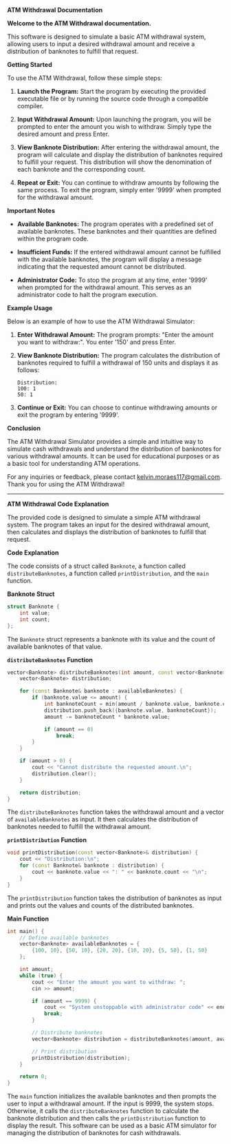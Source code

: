 **ATM Withdrawal Documentation**

**Welcome to the ATM Withdrawal documentation.**

This software is designed to simulate a basic ATM withdrawal system, allowing users to input a desired withdrawal amount and receive a distribution of banknotes to fulfill that request.

**Getting Started**

To use the ATM Withdrawal, follow these simple steps:

1. **Launch the Program:** Start the program by executing the provided executable file or by running the source code through a compatible compiler.

2. **Input Withdrawal Amount:** Upon launching the program, you will be prompted to enter the amount you wish to withdraw. Simply type the desired amount and press Enter.

3. **View Banknote Distribution:** After entering the withdrawal amount, the program will calculate and display the distribution of banknotes required to fulfill your request. This distribution will show the denomination of each banknote and the corresponding count.

4. **Repeat or Exit:** You can continue to withdraw amounts by following the same process. To exit the program, simply enter '9999' when prompted for the withdrawal amount.

**Important Notes**

- **Available Banknotes:** The program operates with a predefined set of available banknotes. These banknotes and their quantities are defined within the program code.

- **Insufficient Funds:** If the entered withdrawal amount cannot be fulfilled with the available banknotes, the program will display a message indicating that the requested amount cannot be distributed.

- **Administrator Code:** To stop the program at any time, enter '9999' when prompted for the withdrawal amount. This serves as an administrator code to halt the program execution.

**Example Usage**

Below is an example of how to use the ATM Withdrawal Simulator:

1. **Enter Withdrawal Amount:** The program prompts: "Enter the amount you want to withdraw:". You enter '150' and press Enter.

2. **View Banknote Distribution:** The program calculates the distribution of banknotes required to fulfill a withdrawal of 150 units and displays it as follows:

   ```
   Distribution:
   100: 1
   50: 1
   ```

3. **Continue or Exit:** You can choose to continue withdrawing amounts or exit the program by entering '9999'.

**Conclusion**

The ATM Withdrawal Simulator provides a simple and intuitive way to simulate cash withdrawals and understand the distribution of banknotes for various withdrawal amounts. It can be used for educational purposes or as a basic tool for understanding ATM operations.

For any inquiries or feedback, please contact kelvin.moraes117@gmail.com. Thank you for using the ATM Withdrawal!

---

**ATM Withdrawal Code Explanation**

The provided code is designed to simulate a simple ATM withdrawal system. The program takes an input for the desired withdrawal amount, then calculates and displays the distribution of banknotes to fulfill that request.

**Code Explanation**

The code consists of a struct called `Banknote`, a function called `distributeBanknotes`, a function called `printDistribution`, and the `main` function.

**Banknote Struct**

```cpp
struct Banknote {
    int value;
    int count;
};
```

The `Banknote` struct represents a banknote with its value and the count of available banknotes of that value.

**`distributeBanknotes` Function**

```cpp
vector<Banknote> distributeBanknotes(int amount, const vector<Banknote>& availableBanknotes) {
    vector<Banknote> distribution;

    for (const Banknote& banknote : availableBanknotes) {
        if (banknote.value <= amount) {
            int banknoteCount = min(amount / banknote.value, banknote.count);
            distribution.push_back({banknote.value, banknoteCount});
            amount -= banknoteCount * banknote.value;

            if (amount == 0)
                break;
        }
    }

    if (amount > 0) {
        cout << "Cannot distribute the requested amount.\n";
        distribution.clear();
    }

    return distribution;
}
```

The `distributeBanknotes` function takes the withdrawal amount and a vector of `availableBanknotes` as input. It then calculates the distribution of banknotes needed to fulfill the withdrawal amount.

**`printDistribution` Function**

```cpp
void printDistribution(const vector<Banknote>& distribution) {
    cout << "Distribution:\n";
    for (const Banknote& banknote : distribution) {
        cout << banknote.value << ": " << banknote.count << "\n";
    }
}
```

The `printDistribution` function takes the distribution of banknotes as input and prints out the values and counts of the distributed banknotes.

**Main Function**

```cpp
int main() {
    // Define available banknotes
    vector<Banknote> availableBanknotes = {
        {100, 10}, {50, 10}, {20, 20}, {10, 20}, {5, 50}, {1, 50}
    };

    int amount;
    while (true) {
        cout << "Enter the amount you want to withdraw: ";
        cin >> amount;

        if (amount == 9999) {
            cout << "System unstoppable with administrator code" << endl;
            break;
        }

        // Distribute banknotes
        vector<Banknote> distribution = distributeBanknotes(amount, availableBanknotes);

        // Print distribution
        printDistribution(distribution);
    }

    return 0;
}
```

The `main` function initializes the available banknotes and then prompts the user to input a withdrawal amount. If the input is 9999, the system stops. Otherwise, it calls the `distributeBanknotes` function to calculate the banknote distribution and then calls the `printDistribution` function to display the result. This software can be used as a basic ATM simulator for managing the distribution of banknotes for cash withdrawals.
